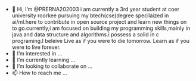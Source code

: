 - 👋 Hi, I’m @PRERNA202003  i am currently a 3rd year student at coer university roorkee pursuing my btech(cse)degree specilaized in ai/ml.here to contribute in open source project and learn new things on to go.currently,i am focused on building my programming skills,mainly in java and data structure and algorithms.i possess a solid in c programing.I beleive Live as if you were to die tomorrow. Learn as if you were to live forever. 
- 👀 I’m interested in ...
- 🌱 I’m currently learning ...
- 💞️ I’m looking to collaborate on ...
- 📫 How to reach me ...

<!---
PRERNA202003/PRERNA202003 is a ✨ special ✨ repository because its `README.md` (this file) appears on your GitHub profile.
You can click the Preview link to take a look at your changes.
--->
